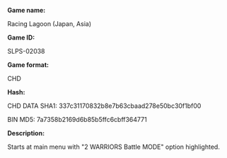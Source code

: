 ﻿**Game name:**

Racing Lagoon (Japan, Asia)

**Game ID:**

SLPS-02038

**Game format:**

CHD

**Hash:**

CHD DATA SHA1: 337c31170832b8e7b63cbaad278e50bc30f1bf00

BIN MD5: 7a7358b2169d6b85b5ffc6cbff364771

**Description:**

Starts at main menu with "2 WARRIORS Battle MODE" option highlighted.